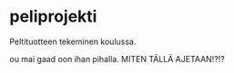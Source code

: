 # peliprojekti
Peltituotteen tekeminen koulussa.

ou mai gaad oon ihan pihalla. MITEN TÄLLÄ AJETAAN!?!?
